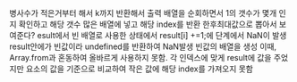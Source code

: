병사수가 적은거부터 해서 k까지 반환해서 출력
배열을 순회하면서 1의 갯수가 몇개 인지 확인하고
해당 갯수 많은 배열에 넣고 해당 index를 반환 한후최대값으로 뽑아서 보여준다?
esult에서 빈 배열로 사용한 상태에서 result[i] +=1;에 단계에서 NaN이 발생
result안에가 빈값이라 undefined를 반환하여 NaN발생
빈값의 배열을 생성
이때, Array.from과 혼동하여 올바르게 사용하지 못함.
각 인덱스에 맞게 result에 값을 주었지만
요소의 값을 기준으로 비교하여 작은 값에 해당 index를 가져오지 못함
